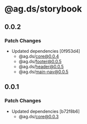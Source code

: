 # @ag.ds/storybook

## 0.0.2

### Patch Changes

- Updated dependencies [0f953d4]
  - @ag.ds/core@0.0.4
  - @ag.ds/footer@0.0.5
  - @ag.ds/header@0.0.5
  - @ag.ds/main-nav@0.0.5

## 0.0.1

### Patch Changes

- Updated dependencies [b72f8b6]
  - @ag.ds/core@0.0.3
